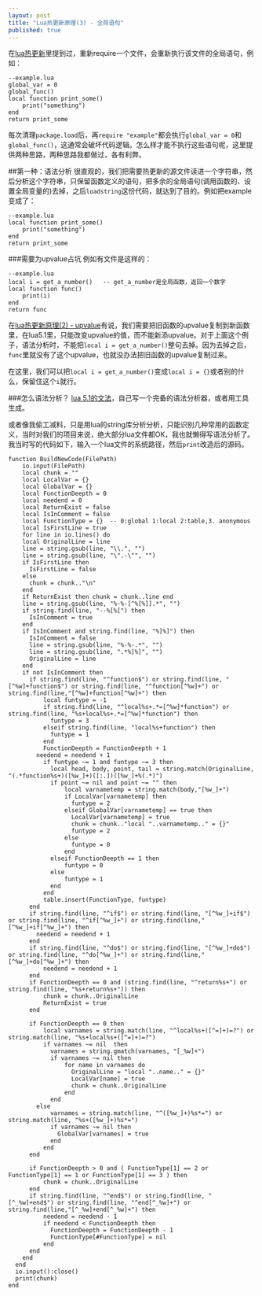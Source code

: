 ```yaml
---
layout: post
title: "Lua热更新原理(3) - 全局语句"
published: true
---
```


在[lua热更新](http://asqbtcupid.github.io/hotupdte-implement/)里提到过，重新require一个文件，会重新执行该文件的全局语句，例如：

	--example.lua
	global_var = 0
    global_func()
	local function print_some() 
    	print("something")
	end
	return print_some
   
每次清理`package.load`后，再`require "example"`都会执行`global_var = 0`和`global_func()`，这通常会破坏代码逻辑。怎么样才能不执行这些语句呢，这里提供两种思路，两种思路我都做过，各有利弊。

##第一种：语法分析
很直观的，我们把需要热更新的源文件读进一个字符串，然后分析这个字符串，只保留函数定义的语句，把多余的全局语句(调用函数的、设置全局变量的)去掉，之后`loadstring`这份代码，就达到了目的。例如把example变成了：
	
    --example.lua
    local function print_some()
    	print("something")
    end
    return print_some

###需要为upvalue占坑
例如有文件是这样的：

	--example.lua
	local i = get_a_number()   -- get_a_number是全局函数，返回一个数字
	local function func()
		print(i)
	end
	return func

在[lua热更新原理(2) - upvalue](http://asqbtcupid.github.io/luahotupdate2-upvalue/)有说，我们需要把旧函数的upvalue复制到新函数里，在lua5.1里，只能改变upvalue的值，而不能新添upvalue。对于上面这个例子，语法分析时，不能把`local i = get_a_number()`整句去掉。因为去掉之后，`func`里就没有了这个upvalue，也就没办法把旧函数的upvalue复制过来。

在这里，我们可以把`local i = get_a_number()`变成`local i = {}`或者别的什么，保留住这个`i`就行。

###怎么语法分析？
[lua 5.1的文法](http://www.lua.org/manual/5.1/manual.html#8)，自己写一个完备的语法分析器，或者用工具生成。

或者像我偷工减料，只是用lua的string库分析分析，只能识别几种常用的函数定义，当时对我们的项目来说，绝大部分lua文件都OK，我也就懒得写语法分析了。我当时写的代码如下，输入一个lua文件的系统路径，然后`print`改造后的源码。

	function BuildNewCode(FilePath)
		io.input(FilePath)  
		local chunk = ""
		local LocalVar = {}
		local GlobalVar = {}
		local FunctionDeepth = 0
		local needend = 0
		local ReturnExist = false
		local IsInComment = false
		local FunctionType = {}  -- 0:global 1:local 2:table,3. anonymous
		local IsFirstLine = true
		for line in io.lines() do
	    local OriginalLine = line
	    line = string.gsub(line, "\\.", "")
	    line = string.gsub(line, "\".-\"", "")
	    if IsFirstLine then
	      IsFirstLine = false         
	    else 
	      chunk = chunk.."\n"
	    end
	    if ReturnExist then chunk = chunk..line end
	    line = string.gsub(line, "%-%-[^%[%]].*", "")
	    if string.find(line, "--%[%[") then
	      IsInComment = true
	    end
	    if IsInComment and string.find(line, "%]%]") then
	      IsInComment = false
	      line = string.gsub(line, "%-%-.*", "")
	      line = string.gsub(line, ".*%]%]", "")
	      OriginalLine = line
	    end
	    if not IsInComment then 
	      if string.find(line, "^function$") or string.find(line, "[^%w]+function$") or string.find(line, "^function[^%w]+") or string.find(line,"[^%w]+function[^%w]+") then 
	          local funtype = -1
	          if string.find(line, "^local%s+.*=[^%w]*function") or string.find(line, "%s+local%s+.*=[^%w]*function") then 
	            funtype = 3
	          elseif string.find(line, "local%s+function") then 
	            funtype = 1
	          end
	          FunctionDeepth = FunctionDeepth + 1 
	        needend = needend + 1
	          if funtype ~= 1 and funtype ~= 3 then
	            local head, body, point, tail = string.match(OriginalLine, "(.*function%s+)([%w_]+)([:.])([%w_]+%(.*)")
	            if point ~= nil and point ~= "" then
	                local varnametemp = string.match(body,"[%w_]+")
	                if LocalVar[varnametemp] then
	                  funtype = 2
	                elseif GlobalVar[varnametemp] == true then
	                  LocalVar[varnametemp] = true
	                  chunk = chunk.."local "..varnametemp.." = {}"
	                  funtype = 2
	                else
	                  funtype = 0
	                end
	            elseif FunctionDeepth == 1 then
	                funtype = 0
	            else
	                funtype = 1
	            end
	          end
	          table.insert(FunctionType, funtype)
	      end
	      if string.find(line, "^if$") or string.find(line, "[^%w_]+if$") or string.find(line, "^if[^%w_]+") or string.find(line,"[^%w_]+if[^%w_]+") then
	        needend = needend + 1
	      end     
	      if string.find(line, "^do$") or string.find(line, "[^%w_]+do$") or string.find(line, "^do[^%w_]+") or string.find(line,"[^%w_]+do[^%w_]+") then
	          needend = needend + 1
	      end
	      if FunctionDeepth == 0 and (string.find(line, "^return%s+") or string.find(line, "%s+return%s+")) then
	          chunk = chunk..OriginalLine
	          ReturnExist = true
	      end

	      if FunctionDeepth == 0 then
	          local varnames = string.match(line, "^local%s+([^=]+)=?") or string.match(line, "%s+local%s+([^=]+)=?") 
	          if varnames ~= nil  then
	            varnames = string.gmatch(varnames, "[_%w]+")
	            if varnames ~= nil then
	                for name in varnames do
	                  OriginalLine = "local "..name.." = {}"
	                  LocalVar[name] = true
	                  chunk = chunk..OriginalLine
	                end
	            end
	        else
	            varnames = string.match(line, "^([%w_]+)%s*=") or string.match(line, "%s+([%w_]+)%s*=")
	            if varnames ~= nil then
	              GlobalVar[varnames] = true
	            end
	          end
	      end

	      if FunctionDeepth > 0 and ( FunctionType[1] == 2 or FunctionType[1] == 1 or FunctionType[1] == 3 ) then
	          chunk = chunk..OriginalLine
	      end
	      if string.find(line, "^end$") or string.find(line, "[^_%w]+end$") or string.find(line, "^end[^_%w]+") or string.find(line,"[^_%w]+end[^_%w]+") then
	          needend = needend - 1
	          if needend < FunctionDeepth then
	            FunctionDeepth = FunctionDeepth - 1
	            FunctionType[#FunctionType] = nil
	          end
	      end
	    end
	  end
	  io.input():close()
	  print(chunk)
	end




